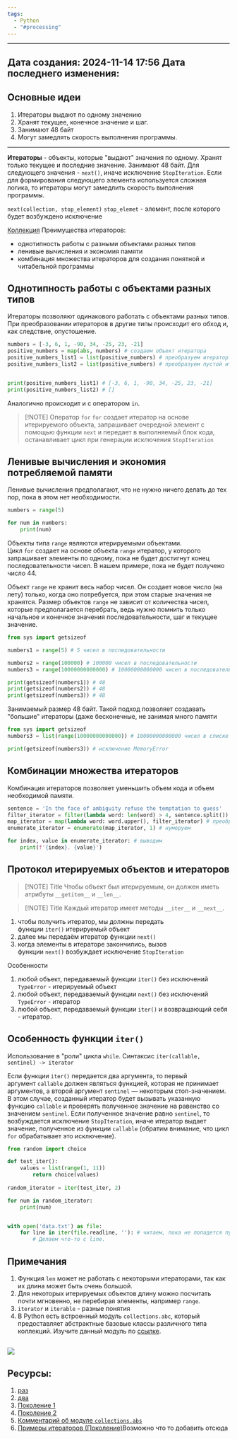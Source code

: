 ```yaml
---
tags:
  - Python
  - "#processing"
---
```

---
Дата создания: 2024-11-14 17:56
Дата последнего изменения: 
---
## Основные идеи

1) Итераторы выдают по одному значению
2) Хранят текущее, конечное значение и шаг.
3) Занимают 48 байт
4) Могут замедлять скорость выполнения программы.

---

**Итераторы** - объекты, которые "выдают" значения по одному. Хранят только текущее и последние значение. Занимают 48 байт. Для следующего значения - `next()`, иначе исключение `StopIteration`. Если для формирования следующего элемента используется сложная логика, то итераторы могут замедлить скорость выполнения программы.

`next(collection, stop_element)` `stop_elemet` - элемент, после которого будет возбуждено исключение

[Коллекция](Коллекция.md)
Преимущества итераторов: 
- однотипность работы с разными объектами разных типов 
- ленивые вычисления и экономия памяти
- комбинация множества итераторов для создания понятной и читабельной программы

## Однотипность работы с объектами разных типов

Итераторы позволяют одинакового работать с объектами разных типов.
При преобразовании итераторов в другие типы происходит его обход и, как следствие, опустошение.

``` python
numbers = [-3, 6, 1, -90, 34, -25, 23, -21]
positive_numbers = map(abs, numbers) # создаем объект итератора
positive_numbers_list1 = list(positive_numbers) # преобразуем итератор в список 
positive_numbers_list2 = list(positive_numbers) # преобразуем пустой итератор в список


print(positive_numbers_list1) # [-3, 6, 1, -90, 34, -25, 23, -21]
print(positive_numbers_list2) # []
```

Аналогично происходит и с оператором `in`.

> [!NOTE] Оператор `for`
> `for` создает итератор на основе итерируемого объекта, запрашивает очередной элемент с помощью функции `next` и передает в выполняемый блок кода, останавливает цикл при генерации исключения `StopIteration`

## Ленивые вычисления и экономия потребляемой памяти

Ленивые вычисления предполагают, что не нужно ничего делать до тех пор, пока в этом нет необходимости. 
``` python
numbers = range(5)

for num in numbers:
    print(num)
```

Объекты типа `range` являются итерируемыми объектами. Цикл `for` создает на основе объекта `range` итератор, у которого запрашивает элементы по одному, пока не будет достигнут конец последовательности чисел. В нашем примере, пока не будет получено число 44.

Объект `range` не хранит весь набор чисел. Он создает новое число (на лету) только, когда оно потребуется, при этом старые значения не хранятся. Размер объектов `range` не зависит от количества чисел, которые предполагается перебрать, ведь нужно помнить только начальное и конечное значения последовательности, шаг и текущее значение.

``` python
from sys import getsizeof 

numbers1 = range(5) # 5 чисел в последовательности 

numbers2 = range(100000) # 100000 чисел в последовательности 
numbers3 = range(10000000000000) # 10000000000000 чисел в последовательности

print(getsizeof(numbers1)) # 48
print(getsizeof(numbers2)) # 48
print(getsizeof(numbers3)) # 48
```

Занимаемый размер 48 байт. Такой подход позволяет создавать "большие" итераторы (даже бесконечные, не занимая много памяти

``` python
from sys import getsizeof 
numbers3 = list(range(10000000000000)) # 10000000000000 чисел в списке

print(getsizeof(numbers3)) # исключение MemoryError
```
## Комбинации множества итераторов

Комбинация итераторов позволяет уменьшить объем кода и объем необходимой памяти. 

``` python
sentence = 'In the face of ambiguity refuse the temptation to guess'
filter_iterator = filter(lambda word: len(word) > 4, sentence.split()) # фильтруем
map_iterator = map(lambda word: word.upper(), filter_iterator) # преобразовываем 
enumerate_iterator = enumerate(map_iterator, 1) # нумеруем 

for index, value in enumerate_iterator: # выводим 
    print(f'{index}. {value}')
```

## Протокол итерируемых объектов и итераторов


> [!NOTE] Title
> Чтобы объект был итерируемым, он должен иметь атрибуты `__getitem__` и `__len__`.

> [!NOTE] Title
> Каждый итератор имеет методы `__iter__` и `__next__`.


1. чтобы получить итератор, мы должны передать функции `iter()` итерируемый объект
2. далее мы передаём итератор функции `next()`
3. когда элементы в итераторе закончились, вызов функции `next()` возбуждает исключение `StopIteration`

Особенности
1. любой объект, передаваемый функции `iter()` без исключений `TypeError` - итерируемый объект
2. любой объект, передаваемый функции `next()` без исключений `TypeError` - итератор
3. любой объект, передаваемый функции `iter()` и возвращающий себя - итератор.


## Особенность функции `iter()`

Использование в "роли" цикла `while`.
Синтаксис `iter(callable, sentinel) -> iterator`

Если функции `iter()` передается два аргумента, то первый аргумент `callable` должен являться функцией, которая не принимает аргументов, а второй аргумент `sentinel` — некоторым стоп-значением. В этом случае, созданный итератор будет вызывать указанную функцию `callable` и проверять полученное значение на равенство со значением `sentinel`. Если полученное значение равно `sentinel`, то возбуждается исключение `StopIteration`, иначе итератор выдает значение, полученное из функции `callable` (обратим внимание, что цикл `for` обрабатывает это исключение).

``` python
from random import choice 

def test_iter(): 
    values = list(range(1, 11)) 
        return choice(values) 
        
random_iterator = iter(test_iter, 2) 

for num in random_iterator: 
    print(num)


with open('data.txt') as file: 
    for line in iter(file.readline, ''): # читаем, пока не попадется пустая строка 
        # Делаем что-то с line.
```



## Примечания 
1) Функция `len` может не работать с некоторыми итераторами, так как их длина может быть очень большой.
2) Для некоторых итерируемых объектов длину можно посчитать почти мгновенно, не перебирая элементы, например `range`.
3) `iterator` и `iterable` - разные понятия
4) В Python есть встроенный модуль `collections.abc`, который предоставляет абстрактные базовые классы различного типа коллекций. Изучите данный модуль по [ссылке](https://docs.python.org/3/library/collections.abc.html).

![](Pasted%20image%2020241116192415.png)
---
## Ресурсы:
1) [раз](https://habr.com/ru/articles/337314/)
2) [два](https://realpython.com/python-iterators-iterables/)
3) [Поколение 1](https://stepik.org/lesson/668458/step/1?unit=666568)
4) [Поколение 2](https://stepik.org/lesson/668595/step/1?unit=666704)
5) [Комментарий об модуле `collections.abs`](https://stepik.org/lesson/668595/step/1?discussion=10283479&unit=666704)
6) [Примеры итераторов (Поколение)](https://stepik.org/lesson/669733/step/1?unit=667881)Возможно что то добавить отсюда
